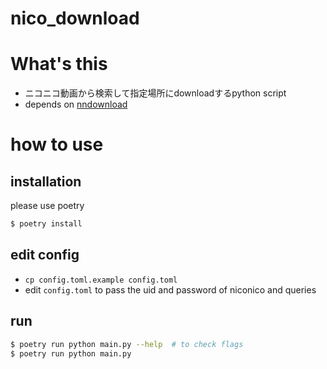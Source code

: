 # nico_download

# What's this

- ニコニコ動画から検索して指定場所にdownloadするpython script
- depends on [nndownload](https://github.com/AlexAplin/nndownload)

# how to use

## installation

please use poetry

```bash
$ poetry install
```

## edit config

- `cp config.toml.example config.toml`
- edit `config.toml` to pass the uid and password of niconico and queries

## run

```bash
$ poetry run python main.py --help  # to check flags
$ poetry run python main.py
```
